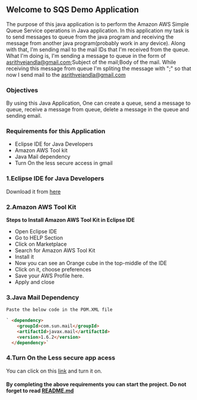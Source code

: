 ## Welcome to SQS Demo Application

The purpose of this java application is to perform the Amazon AWS Simple Queue Service operations in Java application.
In this application my task is to send messages to queue from the java program and receiving the message from another java program(probably work in any device). 
Along with that, I'm sending mail to the mail IDs that I'm received from the queue.
What I'm doing is, 
I'm sending a message to queue in the form of asrithvejandla@gmail.com;Subject of the mail;Body of the mail.
While receiving this message from queue I'm spliting the message with ";" so that now I send mail to the asrithvejandla@gmail.com

### Objectives
By using this Java Application, One can create a queue, send a message to queue, receive a message from queue, delete a message in the queue and sending email.

### Requirements for this Application
- Eclipse IDE for Java Developers
- Amazon AWS Tool kit
- Java Mail dependency
- Turn On the less secure access in gmail

### 1.Eclipse IDE for Java Developers
Download it from [here](https://www.eclipse.org/downloads/packages/)

### 2.Amazon AWS Tool Kit
**Steps to Install Amazon AWS Tool Kit in Eclipse IDE**
- Open Eclipse IDE
- Go to HELP Section
- Click on Marketplace
- Search for Amazon AWS Tool Kit
- Install it
- Now you can see an Orange cube in the top-middle of the IDE
- Click on it, choose preferences
- Save your AWS Profile here.
- Apply and close

### 3.Java Mail Dependency
```markdown
Paste the below code in the POM.XML file

` <dependency>
    <groupId>com.sun.mail</groupId>
    <artifactId>javax.mail</artifactId>
    <version>1.6.2</version>
  </dependency>`

```
### 4.Turn On the Less secure app acess
You can click on this [link](https://myaccount.google.com/lesssecureapps) and turn it on.

#### By completing the above requirements you can start the project. Do not forget to read [**README.md**](https://github.com/asrith4444/SQSDemoApplication/)
